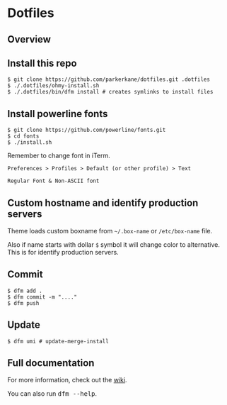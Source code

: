 # Dotfiles

## Overview

## Install this repo

    $ git clone https://github.com/parkerkane/dotfiles.git .dotfiles
    $ ./.dotfiles/ohmy-install.sh
    $ ./.dotfiles/bin/dfm install # creates symlinks to install files

## Install powerline fonts

    $ git clone https://github.com/powerline/fonts.git
    $ cd fonts
    $ ./install.sh
    
Remember to change font in iTerm.

    Preferences > Profiles > Default (or other profile) > Text
    
    Regular Font & Non-ASCII font

## Custom hostname and identify production servers

Theme loads custom boxname from `~/.box-name` or `/etc/box-name` file.

Also if name starts with dollar `$` symbol it will change color to alternative. This is for identify production servers.

## Commit

    $ dfm add .
    $ dfm commit -m "...."
    $ dfm push

## Update

    $ dfm umi # update-merge-install

## Full documentation

For more information, check out the [wiki](http://github.com/justone/dotfiles/wiki).

You can also run <tt>dfm --help</tt>.
